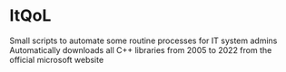 # ItQoL
Small scripts to automate some routine processes for IT system admins
Automatically downloads all C++ libraries from 2005 to 2022 from the official microsoft website
